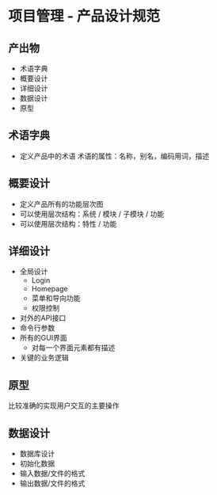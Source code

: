 # 项目管理 - 产品设计规范

## 产出物
- 术语字典
- 概要设计
- 详细设计
- 数据设计
- 原型

## 术语字典
- 定义产品中的术语
  术语的属性：名称，别名，编码用词，描述

## 概要设计
- 定义产品所有的功能层次图
- 可以使用层次结构：系统 / 模块 / 子模块 / 功能
- 可以使用层次结构：特性 / 功能

## 详细设计
- 全局设计
  - Login
  - Homepage
  - 菜单和导向功能
  - 权限控制
- 对外的API接口
- 命令行参数
- 所有的GUI界面
  - 对每一个界面元素都有描述
- 关键的业务逻辑

## 原型
比较准确的实现用户交互的主要操作

## 数据设计
- 数据库设计
- 初始化数据
- 输入数据/文件的格式
- 输出数据/文件的格式
